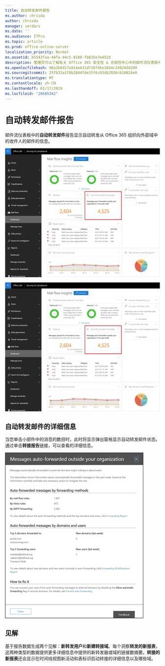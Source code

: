 ```yaml
---
title: 自动转发邮件报告
ms.author: chrisda
author: chrisda
manager: serdars
ms.date: ''
ms.audience: ITPro
ms.topic: article
ms.prod: office-online-server
localization_priority: Normal
ms.assetid: b5543faa-44fa-44c5-8180-fb835e7e452d
description: 管理员可以了解有关 Office 365 安全性 & 合规性中心中的邮件流仪表板中的自动转发邮件报告。
ms.openlocfilehash: 98a2b8d17a914e631d720745e10d4c24924dd299
ms.sourcegitcommit: 25fb33a1f8b2844fde15f6c03db2936c610824e0
ms.translationtype: MT
ms.contentlocale: zh-CN
ms.lasthandoff: 01/17/2019
ms.locfileid: "28685342"
---
```

# <a name="auto-forwarded-messages-report"></a>自动转发邮件报告

邮件流仪表板中的**自动转发邮件**报告显示自动转发从 Office 365 组织向外部域中的收件人的邮件的信息。

![x](media/8bc2600b-71c3-4b37-b4d0-9435fe0cfc8d.png)

![Office 365 安全性 & 合规性中心中的邮件流仪表板中的自动转发邮件报告](media/8bc2600b-71c3-4b37-b4d0-9435fe0cfc8d.png)

## <a name="auto-forwarded-messages-details"></a>自动转发邮件的详细信息

当您单击小部件中的消息的数目时，此时将显示弹出窗格显示自动转发邮件状态。通过单击**转接报告**链接，可以查看的详细信息。

![Office 365 安全性 & 合规性中心中的自动转发邮件报告详细信息飞出](media/87d0fb1e-d2ef-4901-b17c-ec32d23a539e.png)

## <a name="insights"></a>见解

基于报告数据生成两个见解：**新转发用户**和**新建转接域**。每个洞察**转发的新报表**，这两种类型的数据提供更多详细信息中提供的新转发器或域的链接数摘要。**转接的新报表**还会显示在时间线视图新活动和表标识启动转接的详细信息以及哪些域。
